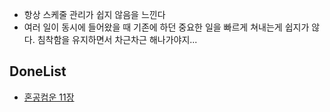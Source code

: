 - 항상 스케줄 관리가 쉽지 않음을 느낀다
- 여러 일이 동시에 들어왔을 때 기존에 하던 중요한 일을 빠르게 쳐내는게 쉽지가 않다. 침착함을 유지하면서 차근차근 해나가야지...

## DoneList

- [혼공컴운 11장](https://github.com/youngDaLee/computer-architecture-operating-system/blob/youngDaLee/youngDa/ch11_CPU%EC%8A%A4%EC%BC%80%EC%A4%84%EB%A7%81.md)
